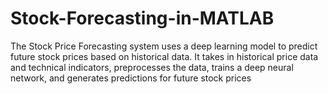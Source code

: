 # Stock-Forecasting-in-MATLAB
The Stock Price Forecasting system uses a deep learning model to predict future stock prices based on historical data. It takes in historical price data and technical indicators, preprocesses the data, trains a deep neural network, and generates predictions for future stock prices
